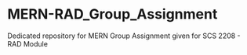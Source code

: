 # MERN-RAD_Group_Assignment
Dedicated repository for MERN Group Assignment given for SCS 2208 - RAD Module
